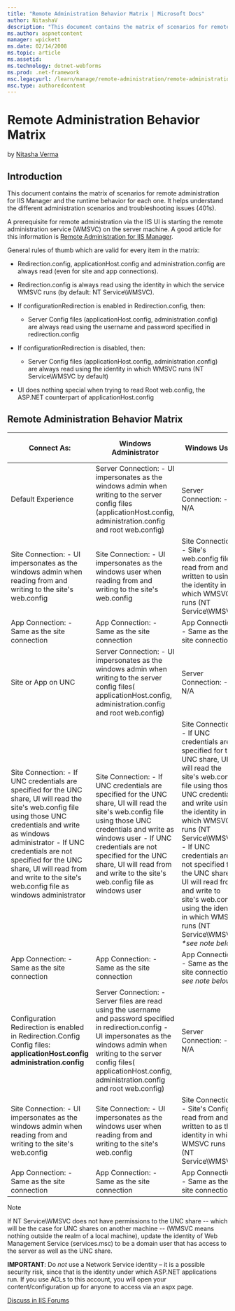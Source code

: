```yaml
---
title: "Remote Administration Behavior Matrix | Microsoft Docs"
author: NitashaV
description: "This document contains the matrix of scenarios for remote administration for IIS Manager and the runtime behavior for each one. It helps understand the diffe..."
ms.author: aspnetcontent
manager: wpickett
ms.date: 02/14/2008
ms.topic: article
ms.assetid: 
ms.technology: dotnet-webforms
ms.prod: .net-framework
msc.legacyurl: /learn/manage/remote-administration/remote-administration-behavior-matrix
msc.type: authoredcontent
---
```

Remote Administration Behavior Matrix
====================
by [Nitasha Verma](https://github.com/NitashaV)

## Introduction

This document contains the matrix of scenarios for remote administration for IIS Manager and the runtime behavior for each one. It helps understand the different administration scenarios and troubleshooting issues (401s).

A prerequisite for remote administration via the IIS UI is starting the remote administration service (WMSVC) on the server machine. A good article for this information is [Remote Administration for IIS Manager](remote-administration-for-iis-manager.md).

General rules of thumb which are valid for every item in the matrix:

- Redirection.config, applicationHost.config and administration.config are always read (even for site and app connections).
- Redirection.config is always read using the identity in which the service WMSVC runs (by default: NT Service\WMSVC).
- If configurationRedirection is enabled in Redirection.config, then:

    - Server Config files (applicationHost.config, administration.config) are always read using the username and password specified in redirection.config
- If configurationRedirection is disabled, then: 

    - Server Config files (applicationHost.config, administration.config) are always read using the identity in which WMSVC runs (NT Service\WMSVC by default)
- UI does nothing special when trying to read Root web.config, the ASP.NET counterpart of applicationHost.config

## Remote Administration Behavior Matrix

| Connect As: | Windows Administrator | Windows User | IIS Manager User |
| --- | --- | --- | --- |
| Default Experience | Server Connection: - UI impersonates as the windows admin when writing to the server config files (applicationHost.config, administration.config and root web.config) | Server Connection: - N/A | Server Connection: - N/A |
| Site Connection: - UI impersonates as the windows admin when reading from and writing to the site's web.config | Site Connection: - UI impersonates as the windows user when reading from and writing to the site's web.config | Site Connection: - Site's web.config file is read from and written to using the identity in which WMSVC runs (NT Service\WMSVC) |
| App Connection: - Same as the site connection | App Connection: - Same as the site connection | App Connection: - Same as the site connection |
| Site or App on UNC | Server Connection: - UI impersonates as the windows admin when writing to the server config files( applicationHost.config, administration.config and root web.config) | Server Connection: - N/A | Server Connection: - N/A |
| Site Connection: - If UNC credentials are specified for the UNC share, UI will read the site's web.config file using those UNC credentials and write as windows administrator - If UNC credentials are not specified for the UNC share, UI will read from and write to the site's web.config file as windows administrator | Site Connection: - If UNC credentials are specified for the UNC share, UI will read the site's web.config file using those UNC credentials and write as windows user - If UNC credentials are not specified for the UNC share, UI will read from and write to the site's web.config file as windows user | Site Connection: - If UNC credentials are specified for the UNC share, UI will read the site's web.config file using those UNC credentials and write using the identity in which WMSVC runs (NT Service\WMSVC) - If UNC credentials are not specified for the UNC share, UI will read from and write to site's web.config using the identity in which WMSVC runs (NT Service\WMSVC) *\*see note below* |
| App Connection: - Same as the site connection | App Connection: - Same as the site connection | App Connection: - Same as the site connection *\* see note below* |
| Configuration Redirection is enabled in Redirection.Config Config files: **applicationHost.config administration.config** | Server Connection: - Server files are read using the username and password specified in redirection.config - UI impersonates as the windows admin when writing to the server config files( applicationHost.config, administration.config and root web.config) | Server Connection: - N/A | Server Connection: - N/A |
| Site Connection: - UI impersonates as the windows admin when reading from and writing to the site's web.config | Site Connection: - UI impersonates as the windows user when reading from and writing to the site's web.config | Site Connection: - Site's Config is read from and written to as the identity in which WMSVC runs (NT Service\WMSVC) |
| App Connection: - Same as the site connection | App Connection: - Same as the site connection | App Connection: - Same as the site connection |

> [!NOTE]
> If NT Service\WMSVC does not have permissions to the UNC share -- which will be the case for UNC shares on another machine -- (WMSVC means nothing outside the realm of a local machine), update the identity of Web Management Service (services.msc) to be a domain user that has access to the server as well as the UNC share.

**IMPORTANT**: Do *not* use a Network Service identity – it is a possible security risk, since that is the identity under which ASP.NET applications run. If you use ACLs to this account, you will open your content/configuration up for anyone to access via an aspx page.
  
  
[Discuss in IIS Forums](https://forums.iis.net/1111.aspx)